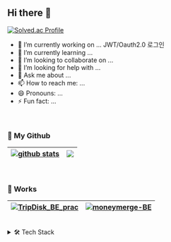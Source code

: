 ## Hi there 👋

<!--
**young5306/young5306** is a ✨ _special_ ✨ repository because its `README.md` (this file) appears on your GitHub profile.
-->

[![Solved.ac Profile](http://mazassumnida.wtf/api/v2/generate_badge?boj=harrysunae)](https://solved.ac/harrysunae/)

- 🔭 I’m currently working on ... JWT/Oauth2.0 로그인
- 🌱 I’m currently learning ...
- 👯 I’m looking to collaborate on ...
- 🤔 I’m looking for help with ...
- 💬 Ask me about ...
- 📫 How to reach me: ...
- 😄 Pronouns: ...
- ⚡ Fun fact: ...

<br>

### 🎯 My Github

| <a href="https://github.com/anuraghazra/github-readme-stats"><img align="center" src="https://github-readme-stats.vercel.app/api?username=young5306&show_icons=true&include_all_commits=true&theme=shadow_green&hide_border=true&rank_icon=default" alt="github stats" /></a> | <a href="https://github.com/anuraghazra/github-readme-stats"><img align="center" src="https://github-readme-stats.vercel.app/api/top-langs/?username=young5306&layout=compact&theme=shadow_green&hide_border=true" /></a> |
| ------------- | ------------- |

<br>

### 📂 Works

| <a href="https://github.com/TripDisk/TripDisk_BE_prac"><img align="center" src="https://github-readme-stats.vercel.app/api/pin/?username=TripDisk&repo=TripDisk_BE_prac&theme=shadow_green&hide_border=true&rank_icon=github" alt="TripDisk_BE_prac" /></a> | <a href="https://github.com/moneymerge/moneymerge-BE"><img align="center" src="https://github-readme-stats.vercel.app/api/pin/?username=moneymerge&repo=moneymerge-BE&theme=shadow_green&hide_border=true&rank_icon=github" alt="moneymerge-BE" /></a> |
| ------------- | ------------- |


<br>



<details>
<summary>🛠 Tech Stack</summary>
  
#### Programming Languages

<img src="https://img.shields.io/badge/JAVA-007396?style=flat-square&amp;logo=JAVA&amp;logoColor=white" alt="JAVA Badge">

#### Backend

<img src="https://img.shields.io/badge/spring-6DB33F?style=flat-square&logo=spring&logoColor=white"> 
<img src="https://img.shields.io/badge/springboot-6DB33F?style=flat-square&logo=springboot&logoColor=white"> 
<img src="https://img.shields.io/badge/node.js-339933?style=flat-square&logo=Node.js&logoColor=white">

#### Frontend

<img src="https://img.shields.io/badge/html5-E34F26?style=flat-square&logo=html5&logoColor=white"> 
<img src="https://img.shields.io/badge/css-1572B6?style=flat-square&logo=css3&logoColor=white"> 
<img src="https://img.shields.io/badge/javascript-F7DF1E?style=flat-square&logo=javascript&logoColor=black"> 
<img src="https://img.shields.io/badge/vue.js-4FC08D?style=flat-square&logo=vue.js&logoColor=white"> 
<img src="https://img.shields.io/badge/bootstrap-7952B3?style=flat-square&logo=bootstrap&logoColor=white">
<img src="https://img.shields.io/badge/react-61DAFB?style=flat-square&logo=react&logoColor=black">

#### Database

<img src="https://img.shields.io/badge/mysql-4479A1?style=flat-square&logo=mysql&logoColor=white">
<img src="https://img.shields.io/badge/h2-003B57?style=flat-square&logo=h2&logoColor=white">

#### ORM & Database Frameworks

<img src="https://img.shields.io/badge/jpa-6DB33F?style=flat-square&logo=hibernate&logoColor=white">
<img src="https://img.shields.io/badge/mybatis-ED8B00?style=flat-square&logo=&logoColor=white">

#### DevOps & Servers

#### Version Control & Collaboration

<img src="https://img.shields.io/badge/git-F05032?style=flat-square&amp;logo=Git&amp;logoColor=white" alt="Git Badge">
<img src="https://img.shields.io/badge/github-181717?style=flat-square&logo=github&logoColor=white">
<img src="https://img.shields.io/badge/gitlab-FC6D26?style=flat-square&amp;logo=Gitlab&amp;logoColor=white" alt="Gitlab Badge">

#### Productivity & Collaboration Tools

<img src="https://img.shields.io/badge/Notion-white?style=flat-square&amp;logo=Notion&amp;logoColor=black" alt="Notion Badge">

</details>
